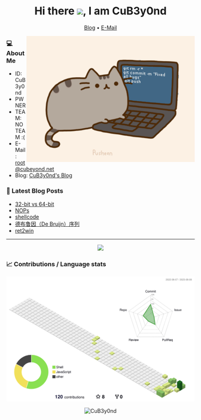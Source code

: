 <h1 align="center" >Hi there <a href="https://www.gautamkrishnar.com/"><img src="https://media.giphy.com/media/hvRJCLFzcasrR4ia7z/giphy.gif" width="5%"></a>, I am CuB3y0nd</h1>

<p align="center">
  <a href="https://www.cubeyond.net/">Blog</a> •
  <a href="mailto:root@cubeyond.net">E-Mail</a>
</p>

<img align="right" src="https://raw.githubusercontent.com/CuB3y0nd/CuB3y0nd/main/images/pusheencode.gif" width=450>

<h3 align="left">💻 About Me</h3>

- ID: CuB3y0nd
- PWNER
- TEAM: NO TEAM :(
- E-Mail: [root@cubeyond.net](mailto:root@cubeyond.net)
- Blog: [CuB3y0nd's Blog](https://www.cubeyond.net/)

<h3 align="left">📝 Latest Blog Posts</h3>

<!-- BLOG-POST-LIST:START -->
- [32-bit vs 64-bit](https://www.cubeyond.net/32-bit-vs-64-bit/)
- [NOPs](https://www.cubeyond.net/nops/)
- [shellcode](https://www.cubeyond.net/shellcode/)
- [德布鲁因（De Bruijn）序列](https://www.cubeyond.net/de-bruijn-sequences/)
- [ret2win](https://www.cubeyond.net/ret2win/)
<!-- BLOG-POST-LIST:END -->

---

<div align="center">
  <img src="https://quotes-github-readme.vercel.app/api?type=horizontal&theme=light" />
</div>

<h3 align="left">📈 Contributions / Language stats</h3>

<div align="center">
  <img src="https://github.com/CuB3y0nd/CuB3y0nd/blob/main/profile-3d-contrib/profile-green-animate.svg" />
</div>

<p align="center">
  <img
    src="https://komarev.com/ghpvc/?username=CuB3y0nd"
    alt="CuB3y0nd"
  />
</p>
